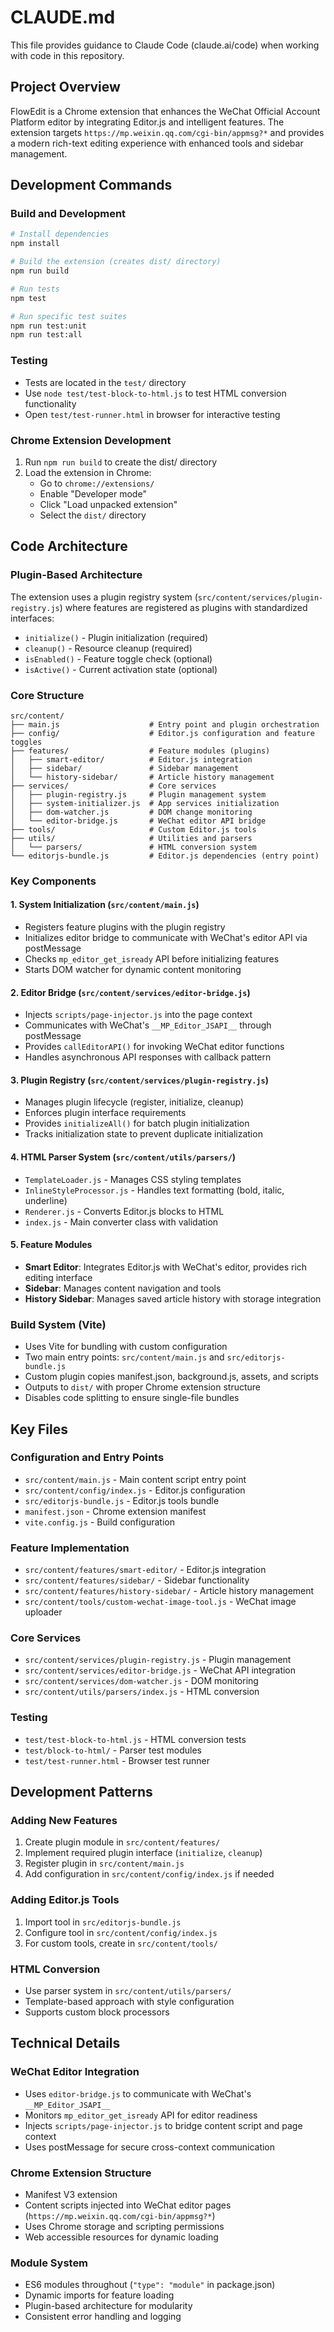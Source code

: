 # CLAUDE.md

This file provides guidance to Claude Code (claude.ai/code) when working with code in this repository.

## Project Overview

FlowEdit is a Chrome extension that enhances the WeChat Official Account Platform editor by integrating Editor.js and intelligent features. The extension targets `https://mp.weixin.qq.com/cgi-bin/appmsg?*` and provides a modern rich-text editing experience with enhanced tools and sidebar management.

## Development Commands

### Build and Development
```bash
# Install dependencies
npm install

# Build the extension (creates dist/ directory)
npm run build

# Run tests
npm test

# Run specific test suites
npm run test:unit
npm run test:all
```

### Testing
- Tests are located in the `test/` directory
- Use `node test/test-block-to-html.js` to test HTML conversion functionality
- Open `test/test-runner.html` in browser for interactive testing

### Chrome Extension Development
1. Run `npm run build` to create the dist/ directory
2. Load the extension in Chrome:
   - Go to `chrome://extensions/`
   - Enable "Developer mode"
   - Click "Load unpacked extension"
   - Select the `dist/` directory

## Code Architecture

### Plugin-Based Architecture
The extension uses a plugin registry system (`src/content/services/plugin-registry.js`) where features are registered as plugins with standardized interfaces:
- `initialize()` - Plugin initialization (required)
- `cleanup()` - Resource cleanup (required)
- `isEnabled()` - Feature toggle check (optional)
- `isActive()` - Current activation state (optional)

### Core Structure
```
src/content/
├── main.js                    # Entry point and plugin orchestration
├── config/                    # Editor.js configuration and feature toggles
├── features/                  # Feature modules (plugins)
│   ├── smart-editor/          # Editor.js integration
│   ├── sidebar/               # Sidebar management
│   └── history-sidebar/       # Article history management
├── services/                  # Core services
│   ├── plugin-registry.js     # Plugin management system
│   ├── system-initializer.js  # App services initialization
│   ├── dom-watcher.js         # DOM change monitoring
│   └── editor-bridge.js       # WeChat editor API bridge
├── tools/                     # Custom Editor.js tools
├── utils/                     # Utilities and parsers
│   └── parsers/               # HTML conversion system
└── editorjs-bundle.js         # Editor.js dependencies (entry point)
```

### Key Components

#### 1. System Initialization (`src/content/main.js`)
- Registers feature plugins with the plugin registry
- Initializes editor bridge to communicate with WeChat's editor API via postMessage
- Checks `mp_editor_get_isready` API before initializing features
- Starts DOM watcher for dynamic content monitoring

#### 2. Editor Bridge (`src/content/services/editor-bridge.js`)
- Injects `scripts/page-injector.js` into the page context
- Communicates with WeChat's `__MP_Editor_JSAPI__` through postMessage
- Provides `callEditorAPI()` for invoking WeChat editor functions
- Handles asynchronous API responses with callback pattern

#### 3. Plugin Registry (`src/content/services/plugin-registry.js`)
- Manages plugin lifecycle (register, initialize, cleanup)
- Enforces plugin interface requirements
- Provides `initializeAll()` for batch plugin initialization
- Tracks initialization state to prevent duplicate initialization

#### 4. HTML Parser System (`src/content/utils/parsers/`)
- `TemplateLoader.js` - Manages CSS styling templates
- `InlineStyleProcessor.js` - Handles text formatting (bold, italic, underline)
- `Renderer.js` - Converts Editor.js blocks to HTML
- `index.js` - Main converter class with validation

#### 5. Feature Modules
- **Smart Editor**: Integrates Editor.js with WeChat's editor, provides rich editing interface
- **Sidebar**: Manages content navigation and tools
- **History Sidebar**: Manages saved article history with storage integration

### Build System (Vite)
- Uses Vite for bundling with custom configuration
- Two main entry points: `src/content/main.js` and `src/editorjs-bundle.js`
- Custom plugin copies manifest.json, background.js, assets, and scripts
- Outputs to `dist/` with proper Chrome extension structure
- Disables code splitting to ensure single-file bundles

## Key Files

### Configuration and Entry Points
- `src/content/main.js` - Main content script entry point
- `src/content/config/index.js` - Editor.js configuration
- `src/editorjs-bundle.js` - Editor.js tools bundle
- `manifest.json` - Chrome extension manifest
- `vite.config.js` - Build configuration

### Feature Implementation
- `src/content/features/smart-editor/` - Editor.js integration
- `src/content/features/sidebar/` - Sidebar functionality
- `src/content/features/history-sidebar/` - Article history management
- `src/content/tools/custom-wechat-image-tool.js` - WeChat image uploader

### Core Services
- `src/content/services/plugin-registry.js` - Plugin management
- `src/content/services/editor-bridge.js` - WeChat API integration
- `src/content/services/dom-watcher.js` - DOM monitoring
- `src/content/utils/parsers/index.js` - HTML conversion

### Testing
- `test/test-block-to-html.js` - HTML conversion tests
- `test/block-to-html/` - Parser test modules
- `test/test-runner.html` - Browser test runner

## Development Patterns

### Adding New Features
1. Create plugin module in `src/content/features/`
2. Implement required plugin interface (`initialize`, `cleanup`)
3. Register plugin in `src/content/main.js`
4. Add configuration in `src/content/config/index.js` if needed

### Adding Editor.js Tools
1. Import tool in `src/editorjs-bundle.js`
2. Configure tool in `src/content/config/index.js`
3. For custom tools, create in `src/content/tools/`

### HTML Conversion
- Use parser system in `src/content/utils/parsers/`
- Template-based approach with style configuration
- Supports custom block processors

## Technical Details

### WeChat Editor Integration
- Uses `editor-bridge.js` to communicate with WeChat's `__MP_Editor_JSAPI__`
- Monitors `mp_editor_get_isready` API for editor readiness
- Injects `scripts/page-injector.js` to bridge content script and page context
- Uses postMessage for secure cross-context communication

### Chrome Extension Structure
- Manifest V3 extension
- Content scripts injected into WeChat editor pages (`https://mp.weixin.qq.com/cgi-bin/appmsg?*`)
- Uses Chrome storage and scripting permissions
- Web accessible resources for dynamic loading

### Module System
- ES6 modules throughout (`"type": "module"` in package.json)
- Dynamic imports for feature loading
- Plugin-based architecture for modularity
- Consistent error handling and logging